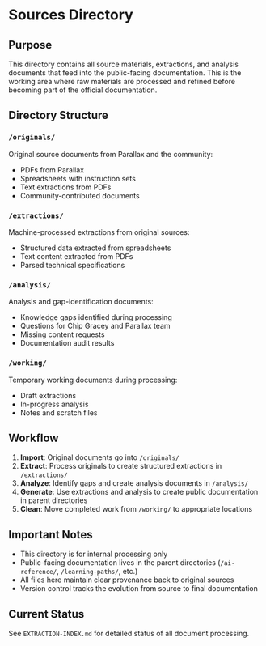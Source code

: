 # Sources Directory

## Purpose
This directory contains all source materials, extractions, and analysis documents that feed into the public-facing documentation. This is the working area where raw materials are processed and refined before becoming part of the official documentation.

## Directory Structure

### `/originals/`
Original source documents from Parallax and the community:
- PDFs from Parallax
- Spreadsheets with instruction sets
- Text extractions from PDFs
- Community-contributed documents

### `/extractions/`
Machine-processed extractions from original sources:
- Structured data extracted from spreadsheets
- Text content extracted from PDFs
- Parsed technical specifications

### `/analysis/`
Analysis and gap-identification documents:
- Knowledge gaps identified during processing
- Questions for Chip Gracey and Parallax team
- Missing content requests
- Documentation audit results

### `/working/`
Temporary working documents during processing:
- Draft extractions
- In-progress analysis
- Notes and scratch files

## Workflow

1. **Import**: Original documents go into `/originals/`
2. **Extract**: Process originals to create structured extractions in `/extractions/`
3. **Analyze**: Identify gaps and create analysis documents in `/analysis/`
4. **Generate**: Use extractions and analysis to create public documentation in parent directories
5. **Clean**: Move completed work from `/working/` to appropriate locations

## Important Notes

- This directory is for internal processing only
- Public-facing documentation lives in the parent directories (`/ai-reference/`, `/learning-paths/`, etc.)
- All files here maintain clear provenance back to original sources
- Version control tracks the evolution from source to final documentation

## Current Status

See `EXTRACTION-INDEX.md` for detailed status of all document processing.